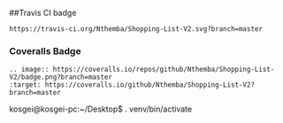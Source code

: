 ##Travis CI badge
```
https://travis-ci.org/Nthemba/Shopping-List-V2.svg?branch=master
```

### Coveralls Badge
```
.. image:: https://coveralls.io/repos/github/Nthemba/Shopping-List-V2/badge.png?branch=master
:target: https://coveralls.io/github/Nthemba/Shopping-List-V2?branch=master
```

kosgei@kosgei-pc:~/Desktop$ . venv/bin/activate